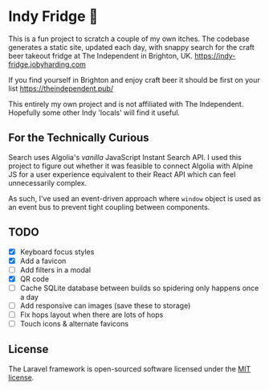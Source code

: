 # Indy Fridge 🍻

This is a fun project to scratch a couple of my own itches.
The codebase generates a static site, updated each day, with
snappy search for the craft beer takeout fridge at The Independent
in Brighton, UK. https://indy-fridge.jobyharding.com

If you find yourself in Brighton and enjoy craft beer it should
be first on your list https://theindependent.pub/

This entirely my own project and is not affiliated with The Independent.
Hopefully some other Indy 'locals' will find it useful.

## For the Technically Curious

Search uses Algolia's *vanilla* JavaScript Instant Search API.
I used this project to figure out whether it was feasible to
connect Algolia with Alpine JS for a user experience equivalent to
their React API which can feel unnecessarily complex.

As such, I've used an event-driven approach where `window` object is
used as an event bus to prevent tight coupling between components.

## TODO
- [x] Keyboard focus styles
- [x] Add a favicon
- [ ] Add filters in a modal
- [x] QR code
- [ ] Cache SQLite database between builds so spidering only happens once a day
- [ ] Add responsive can images (save these to storage)
- [ ] Fix hops layout when there are lots of hops
- [ ] Touch icons & alternate favicons

## License

The Laravel framework is open-sourced software licensed under the [MIT license](https://opensource.org/licenses/MIT).
